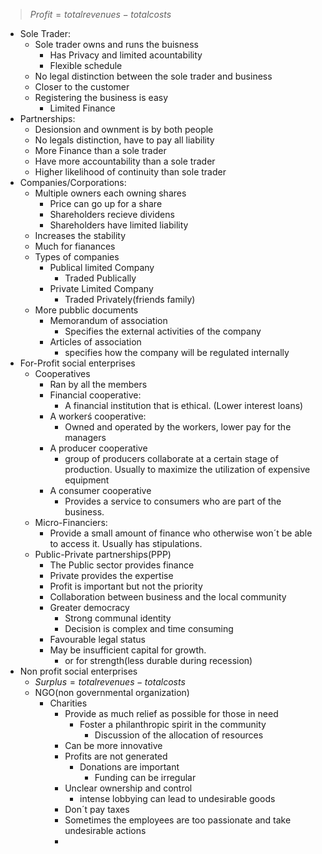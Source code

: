 > $Profit = totalrevenues - totalcosts$
 - Sole Trader:
	 - Sole trader owns and runs the buisness
		 - Has Privacy and limited acountability
		 - Flexible schedule
	 - No legal distinction between the sole trader and business
	 - Closer to the customer
	 - Registering the business is easy
		 - Limited Finance
 - Partnerships:
	 - Desionsion and ownment is by both people
	 - No legals distinction, have to pay all liability
	 - More Finance than a sole trader
	 - Have more accountability than a sole trader
	 - Higher likelihood of continuity than sole trader
- Companies/Corporations:
	- Multiple owners each owning shares
		- Price can go up for a share
		- Shareholders recieve dividens
		- Shareholders have limited liability
	- Increases the stability
	- Much for fianances
	- Types of companies
		- Publical limited Company
			- Traded Publically
		- Private Limited Company
			- Traded Privately(friends family)
	- More pubblic documents
		- Memorandum of association
			- Specifies the external activities of the company
		- Articles of association
			- specifies how the company will be regulated internally
- For-Profit social enterprises
	- Cooperatives
		- Ran by all the members
		- Financial cooperative:
			- A financial institution that is ethical. (Lower interest loans)
		- A workerś cooperative:
			- Owned and operated by the workers, lower pay for the managers
		- A producer cooperative
			- group of producers collaborate at a certain stage of production. Usually to maximize the utilization of expensive equipment
		- A consumer cooperative
			- Provides a service to consumers who are part of the business.
	- Micro-Financiers:
		- Provide a small amount of finance who otherwise won´t be able to access it. Usually has stipulations.
	- Public-Private partnerships(PPP)
		- The Public sector provides finance
		- Private provides the expertise
		- Profit is important but not the priority
		- Collaboration between business and the local community
		- Greater democracy
			- Strong communal identity
			- Decision is complex and time consuming
		- Favourable legal status
		- May be insufficient capital for growth.
			- or for strength(less durable during recession)
- Non profit social enterprises
	- $Surplus = totalrevenues-totalcosts$
	- NGO(non governmental organization)
		- Charities
			- Provide as much relief as possible for those in need
				- Foster a philanthropic spirit in the community
					- Discussion of the allocation of resources
			- Can be more innovative
			- Profits are not generated
				- Donations are important
					- Funding can be irregular
			- Unclear ownership and control
				- intense lobbying can lead to undesirable goods
			- Don´t pay taxes
			- Sometimes the employees are too passionate and take undesirable actions
			- 
<!--stackedit_data:
eyJoaXN0b3J5IjpbLTIwMzMwMjUyMTUsNjIyNjI4NjYxLC0xND
M4NDI5NDEzLC0yMDk0OTg1OTY1XX0=
-->
